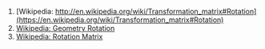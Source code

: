 1. [Wikipedia: http://en.wikipedia.org/wiki/Transformation_matrix#Rotation](https://en.wikipedia.org/wiki/Transformation_matrix#Rotation)   
2. [Wikipedia: Geometry Rotation](https://en.wikipedia.org/wiki/Rotation_(mathematics))    
3. [Wikipedia: Rotation Matrix](https://en.wikipedia.org/wiki/Rotation_matrix)    

